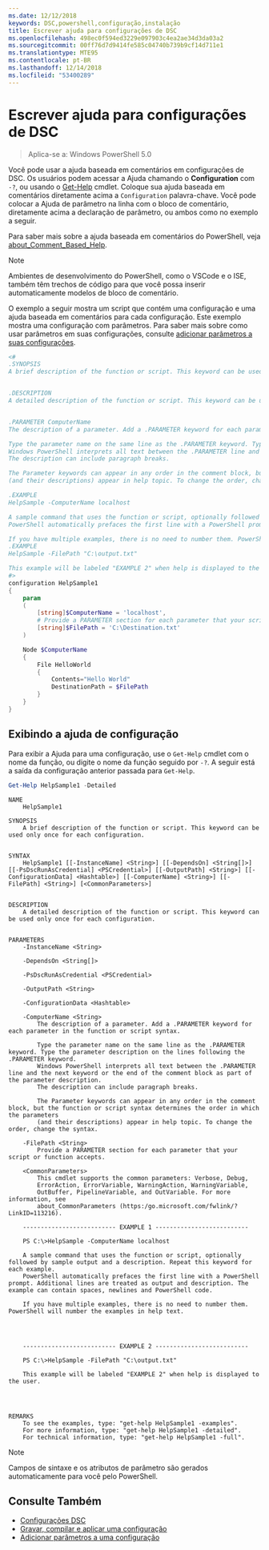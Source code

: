```yaml
---
ms.date: 12/12/2018
keywords: DSC,powershell,configuração,instalação
title: Escrever ajuda para configurações de DSC
ms.openlocfilehash: 498ec0f594ed3229e097903c4ea2ae34d3da03a2
ms.sourcegitcommit: 00ff76d7d9414fe585c04740b739b9cf14d711e1
ms.translationtype: MTE95
ms.contentlocale: pt-BR
ms.lasthandoff: 12/14/2018
ms.locfileid: "53400289"
---
```

# <a name="writing-help-for-dsc-configurations"></a>Escrever ajuda para configurações de DSC

>Aplica-se a: Windows PowerShell 5.0

Você pode usar a ajuda baseada em comentários em configurações de DSC. Os usuários podem acessar a Ajuda chamando o **Configuration** com `-?`, ou usando o [Get-Help](/powershell/module/Microsoft.PowerShell.Core/Get-Help) cmdlet. Coloque sua ajuda baseada em comentários diretamente acima a `Configuration` palavra-chave.
Você pode colocar a Ajuda de parâmetro na linha com o bloco de comentário, diretamente acima a declaração de parâmetro, ou ambos como no exemplo a seguir.

Para saber mais sobre a ajuda baseada em comentários do PowerShell, veja [about_Comment_Based_Help](/powershell/module/microsoft.powershell.core/about/about_comment_based_help).

> [!NOTE]
> Ambientes de desenvolvimento do PowerShell, como o VSCode e o ISE, também têm trechos de código para que você possa inserir automaticamente modelos de bloco de comentário.

O exemplo a seguir mostra um script que contém uma configuração e uma ajuda baseada em comentários para cada configuração. Este exemplo mostra uma configuração com parâmetros. Para saber mais sobre como usar parâmetros em suas configurações, consulte [adicionar parâmetros a suas configurações](add-parameters-to-a-configuration.md).

```powershell
<#
.SYNOPSIS
A brief description of the function or script. This keyword can be used only once for each configuration.


.DESCRIPTION
A detailed description of the function or script. This keyword can be used only once for each configuration.


.PARAMETER ComputerName
The description of a parameter. Add a .PARAMETER keyword for each parameter in the function or script syntax.

Type the parameter name on the same line as the .PARAMETER keyword. Type the parameter description on the lines following the .PARAMETER keyword.
Windows PowerShell interprets all text between the .PARAMETER line and the next keyword or the end of the comment block as part of the parameter description.
The description can include paragraph breaks.

The Parameter keywords can appear in any order in the comment block, but the function or script syntax determines the order in which the parameters
(and their descriptions) appear in help topic. To change the order, change the syntax.

.EXAMPLE
HelpSample -ComputerName localhost

A sample command that uses the function or script, optionally followed by sample output and a description. Repeat this keyword for each example.
PowerShell automatically prefaces the first line with a PowerShell prompt. Additional lines are treated as output and description. The example can contain spaces, newlines and PowerShell code.

If you have multiple examples, there is no need to number them. PowerShell will number the examples in help text.
.EXAMPLE
HelpSample -FilePath "C:\output.txt"

This example will be labeled "EXAMPLE 2" when help is displayed to the user.
#>
configuration HelpSample1
{
    param
    (
        [string]$ComputerName = 'localhost',
        # Provide a PARAMETER section for each parameter that your script or function accepts.
        [string]$FilePath = 'C:\Destination.txt'
    )

    Node $ComputerName
    {
        File HelloWorld
        {
            Contents="Hello World"
            DestinationPath = $FilePath
        }
    }
}
```

## <a name="viewing-configuration-help"></a>Exibindo a ajuda de configuração

Para exibir a Ajuda para uma configuração, use o `Get-Help` cmdlet com o nome da função, ou digite o nome da função seguido por `-?`. A seguir está a saída da configuração anterior passada para `Get-Help`.

```powershell
Get-Help HelpSample1 -Detailed
```

```output
NAME
    HelpSample1

SYNOPSIS
    A brief description of the function or script. This keyword can be used only once for each configuration.


SYNTAX
    HelpSample1 [[-InstanceName] <String>] [[-DependsOn] <String[]>] [[-PsDscRunAsCredential] <PSCredential>] [[-OutputPath] <String>] [[-ConfigurationData] <Hashtable>] [[-ComputerName] <String>] [[-FilePath] <String>] [<CommonParameters>]


DESCRIPTION
    A detailed description of the function or script. This keyword can be used only once for each configuration.


PARAMETERS
    -InstanceName <String>

    -DependsOn <String[]>

    -PsDscRunAsCredential <PSCredential>

    -OutputPath <String>

    -ConfigurationData <Hashtable>

    -ComputerName <String>
        The description of a parameter. Add a .PARAMETER keyword for each parameter in the function or script syntax.

        Type the parameter name on the same line as the .PARAMETER keyword. Type the parameter description on the lines following the .PARAMETER keyword.
        Windows PowerShell interprets all text between the .PARAMETER line and the next keyword or the end of the comment block as part of the parameter description.
        The description can include paragraph breaks.

        The Parameter keywords can appear in any order in the comment block, but the function or script syntax determines the order in which the parameters
        (and their descriptions) appear in help topic. To change the order, change the syntax.

    -FilePath <String>
        Provide a PARAMETER section for each parameter that your script or function accepts.

    <CommonParameters>
        This cmdlet supports the common parameters: Verbose, Debug,
        ErrorAction, ErrorVariable, WarningAction, WarningVariable,
        OutBuffer, PipelineVariable, and OutVariable. For more information, see
        about_CommonParameters (https:/go.microsoft.com/fwlink/?LinkID=113216).

    -------------------------- EXAMPLE 1 --------------------------

    PS C:\>HelpSample -ComputerName localhost

    A sample command that uses the function or script, optionally followed by sample output and a description. Repeat this keyword for each example.
    PowerShell automatically prefaces the first line with a PowerShell prompt. Additional lines are treated as output and description. The example can contain spaces, newlines and PowerShell code.

    If you have multiple examples, there is no need to number them. PowerShell will number the examples in help text.




    -------------------------- EXAMPLE 2 --------------------------

    PS C:\>HelpSample -FilePath "C:\output.txt"

    This example will be labeled "EXAMPLE 2" when help is displayed to the user.




REMARKS
    To see the examples, type: "get-help HelpSample1 -examples".
    For more information, type: "get-help HelpSample1 -detailed".
    For technical information, type: "get-help HelpSample1 -full".
```

> [!NOTE]
> Campos de sintaxe e os atributos de parâmetro são gerados automaticamente para você pelo PowerShell.

## <a name="see-also"></a>Consulte Também

- [Configurações DSC](configurations.md)
- [Gravar, compilar e aplicar uma configuração](write-compile-apply-configuration.md)
- [Adicionar parâmetros a uma configuração](add-parameters-to-a-configuration.md)
